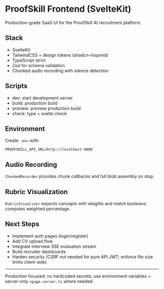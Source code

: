 # ProofSkill Frontend (SvelteKit)

Production-grade SaaS UI for the ProofSkill AI recruitment platform.

## Stack
- SvelteKit
- TailwindCSS + design tokens (shadcn-inspired)
- TypeScript strict
- Zod for schema validation
- Chunked audio recording with silence detection

## Scripts
- dev: start development server
- build: production build
- preview: preview production build
- check: type + svelte check

## Environment
Create `.env` with:
```
PROOFSKILL_API_URL=http://localhost:4000
```

## Audio Recording
`ChunkedRecorder` provides chunk callbacks and full blob assembly on stop.

## Rubric Visualization
`RubricVisualizer` expects concepts with weights and match booleans; computes weighted percentage.

## Next Steps
- Implement auth pages (login/register)
- Add CV upload flow
- Integrate interview SSE evaluation stream
- Build recruiter dashboards
- Harden security (CSRF not needed for pure API JWT; enforce file size limits client-side)

---
Production focused: no hardcoded secrets; use environment variables + server-only `+page.server.ts` where needed.

